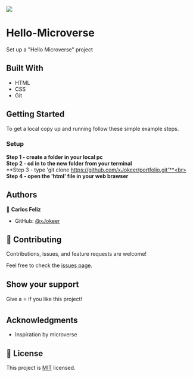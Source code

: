 ![](https://img.shields.io/badge/Microverse-blueviolet)

# Hello-Microverse

Set up a "Hello Microverse" project




## Built With

- HTML
- CSS
- Git

## Getting Started

To get a local copy up and running follow these simple example steps.


### Setup
**Step 1 - create a folder in your local pc** <br>
**Step 2 - cd in to the new folder from your terminal**<br>
**Step 3 - type 'git clone https://github.com/xJokeer/portfolio.git'**<br>
**Step 4 - open the 'html' file in your web brawser**

## Authors

👤 **Carlos Feliz**

- GitHub: [@xJokeer](https://github.com/xJokeer)

## 🤝 Contributing

Contributions, issues, and feature requests are welcome!

Feel free to check the [issues page](https://github.com/xJokeer/portfolio/issues).

## Show your support

Give a ⭐️ if you like this project!

## Acknowledgments
- Inspiration by microverse

## 📝 License

This project is [MIT](https://github.com/git/git-scm.com/blob/main/MIT-LICENSE.txt) licensed.

